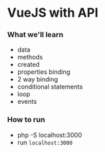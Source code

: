 # VueJS with API

### What we'll learn

- data
- methods
- created
- properties binding
- 2 way binding
- conditional statements
- loop
- events


### How to run

- php -S localhost:3000
- run `localhost:3000`